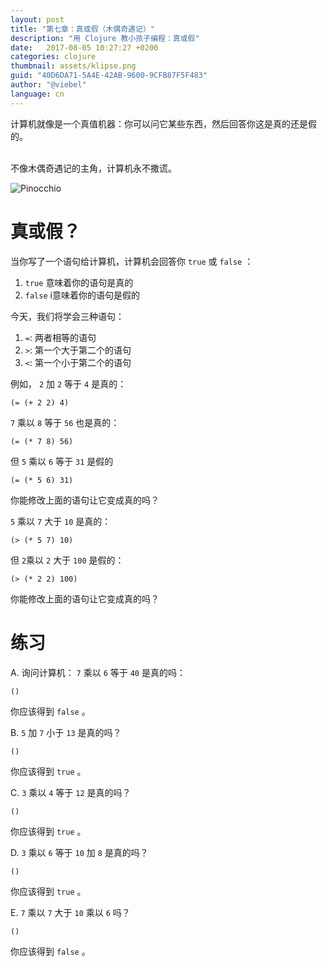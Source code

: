 ```yaml
---
layout: post
title: "第七章：真或假（木偶奇遇记）"
description: "用 Clojure 教小孩子编程：真或假"
date:   2017-08-05 10:27:27 +0200
categories: clojure
thumbnail: assets/klipse.png
guid: "40D6DA71-5A4E-42AB-9600-9CFB87F5F483"
author: "@viebel"
language: cn
---
```


计算机就像是一个真值机器：你可以问它某些东西，然后回答你这是真的还是假的。


<br/>
不像木偶奇遇记的主角，计算机永不撒谎。


![Pinocchio](/assets/pinocchio.png)

# 真或假？


当你写了一个语句给计算机，计算机会回答你 `true` 或 `false` ：

1. `true` 意味着你的语句是真的
2. `false` i意味着你的语句是假的

今天，我们将学会三种语句：

1. `=`: 两者相等的语句
2. `>`: 第一个大于第二个的语句
3. `<`: 第一个小于第二个的语句

例如， `2` 加 `2` 等于 `4` 是真的：

~~~klipse
(= (+ 2 2) 4)
~~~

`7` 乘以 `8` 等于 `56` 也是真的：

~~~klipse
(= (* 7 8) 56)
~~~

但 `5` 乘以 `6` 等于 `31` 是假的

~~~klipse
(= (* 5 6) 31)
~~~

你能修改上面的语句让它变成真的吗？

 `5` 乘以 `7` 大于 `10` 是真的：

~~~klipse
(> (* 5 7) 10)
~~~


但 `2`乘以 `2` 大于 `100` 是假的：

~~~klipse
(> (* 2 2) 100)
~~~

你能修改上面的语句让它变成真的吗？


# 练习 

A. 询问计算机： `7` 乘以 `6` 等于 `40` 是真的吗：

~~~klipse
()
~~~

你应该得到 `false` 。

B.  `5` 加 `7` 小于 `13` 是真的吗？

~~~klipse
()
~~~

你应该得到 `true` 。

C.  `3` 乘以 `4` 等于 `12` 是真的吗？

~~~klipse
()
~~~

你应该得到 `true` 。

D.  `3` 乘以 `6` 等于 `10` 加 `8` 是真的吗？

~~~klipse
()
~~~

你应该得到 `true` 。

E. `7` 乘以 `7` 大于 `10` 乘以 `6` 吗？

~~~klipse
()
~~~

你应该得到 `false` 。


